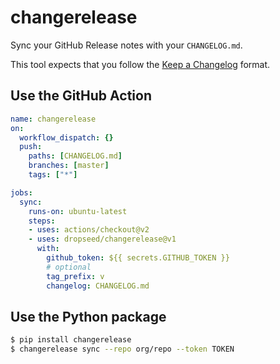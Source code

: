 # changerelease

Sync your GitHub Release notes with your `CHANGELOG.md`.

This tool expects that you follow the [Keep a Changelog](https://keepachangelog.com/) format.

## Use the GitHub Action

```yml
name: changerelease
on:
  workflow_dispatch: {}
  push:
    paths: [CHANGELOG.md]
    branches: [master]
    tags: ["*"]

jobs:
  sync:
    runs-on: ubuntu-latest
    steps:
    - uses: actions/checkout@v2
    - uses: dropseed/changerelease@v1
      with:
        github_token: ${{ secrets.GITHUB_TOKEN }}
        # optional
        tag_prefix: v
        changelog: CHANGELOG.md
```

## Use the Python package

```sh
$ pip install changerelease
$ changerelease sync --repo org/repo --token TOKEN
```
